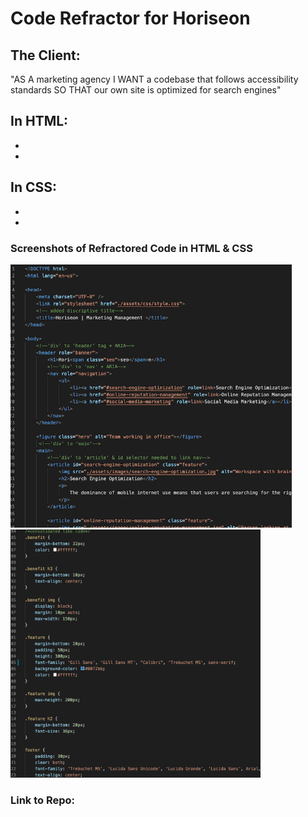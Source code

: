 # Code Refractor for Horiseon
## The Client:
 "AS A marketing agency
I WANT a codebase that follows accessibility standards
SO THAT our own site is optimized for search engines"

## In HTML:
* 
* 



## In CSS:
* 
* 

### Screenshots of Refractored Code in HTML & CSS
[<img src="assets/images/htmlrefractor.png" width="450"/>](assets/images/htmlrefractor.png)
[<img src="assets/images/cssrefrator.png" width="400"/>](assets/images/cssrefrator.png)

### Link to Repo:  